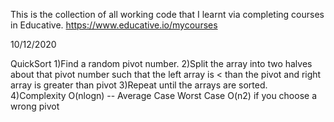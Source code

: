 This is the collection of all working code that I learnt via completing courses in Educative.    https://www.educative.io/mycourses

10/12/2020

QuickSort
1)Find a random pivot number.
2)Split the array into two halves about that pivot number such that the left array is < than the pivot and right array is greater than pivot
3)Repeat until the arrays are sorted.
4)Complexity O(nlogn)  -- Average Case   Worst Case O(n2) if you choose a wrong pivot
